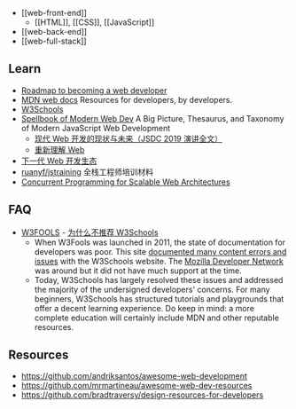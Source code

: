 
- [[web-front-end]]
  - [[HTML]], [[CSS]], [[JavaScript]]
- [[web-back-end]]
- [[web-full-stack]]



## Learn
- [Roadmap to becoming a web developer](https://github.com/kamranahmedse/developer-roadmap)
- [MDN web docs](http://developer.mozilla.org/) Resources for developers, by developers.
- [W3Schools](https://www.w3schools.com)
- [Spellbook of Modern Web Dev](https://github.com/dexteryy/spellbook-of-modern-webdev) A Big Picture, Thesaurus, and Taxonomy of Modern JavaScript Web Development 
  - [现代 Web 开发的现状与未来（JSDC 2019 演讲全文）](https://zhuanlan.zhihu.com/p/88616149)
  - [重新理解 Web](https://zhuanlan.zhihu.com/p/581977751)
- [下一代 Web 开发生态](https://zhuanlan.zhihu.com/p/655933869)
- [ruanyf/jstraining](https://github.com/ruanyf/jstraining) 全栈工程师培训材料
- [Concurrent Programming for Scalable Web Architectures](http://berb.github.io/diploma-thesis/original/)



## FAQ
- [W3FOOLS](https://www.w3fools.com) - [为什么不推荐 W3Schools](https://zhuanlan.zhihu.com/p/22332152)
  - When W3Fools was launched in 2011, the state of documentation for developers was poor. This site [documented many content errors and issues](https://web.archive.org/web/20110412103745/http://w3fools.com) with the W3Schools website. The [Mozilla Developer Network](http://developer.mozilla.org/) was around but it did not have much support at the time. 
  - Today, W3Schools has largely resolved these issues and addressed the majority of the undersigned developers' concerns. For many beginners, W3Schools has structured tutorials and playgrounds that offer a decent learning experience. Do keep in mind: a more complete education will certainly include MDN and other reputable resources.



## Resources
- https://github.com/andriksantos/awesome-web-development
- https://github.com/mrmartineau/awesome-web-dev-resources
- https://github.com/bradtraversy/design-resources-for-developers

